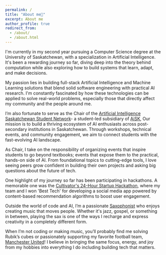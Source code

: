 ```yaml
---
permalink: /
title: "About me🚀"
excerpt: About me
author_profile: true
redirect_from: 
  - /about/
  - /about.html
---
```


I'm currently in my second year pursuing a Computer Science degree at the University of Saskatchewan, with a specialization in Artificial Intelligence. It's been a rewarding journey so far, diving deep into the theory behind computation while also exploring how to build systems that learn, adapt, and make decisions.

My passion lies in building full-stack Artificial Intelligence and Machine Learning solutions that blend solid software engineering with practical AI research. I'm constantly fascinated by how these technologies can be applied to solve real-world problems, especially those that directly affect my community and the people around me.

I’m also fortunate to serve as the Chair of the [Artificial Intelligence Saskatchewan Student Network](https://www.linkedin.com/feed/update/urn:li:activity:7296044913526247425/)- a student-led subsidiary of [AiSK](https://www.aisk.ca/), Our mission is to build a thriving ecosystem of AI enthusiasts across post-secondary institutions in Saskatchewan. Through workshops, technical events, and community engagement, we aim to connect students with the fast-evolving AI landscape.

As Chair, I take on the responsibility of organizing events that inspire students to go beyond textbooks; events that expose them to the practical, hands-on side of AI. From foundational topics to cutting-edge tools, I love seeing peers grow confident in building their own projects and asking big questions about the future of tech.

One highlight of my journey so far has been participating in hackathons. A memorable one was the [Cultivator's 24-Hour Startup Hackathon](https://www.linkedin.com/feed/update/urn:li:activity:7294478916356911104/), where my team and I won 'Best Tech' for developing a social media app powered by content-based recommendation algorithms to boost user engagement.

Outside the world of code and AI, I’m a passionate [Saxophonist](https://www.youtube.com/channel/UClTrHHpleJyHqA7N7Fnz1Dw?app=desktop) who enjoys creating music that moves people. Whether it's jazz, gospel, or something in between, playing the sax is one of the ways I recharge and express creativity in a completely different form.

When I’m not coding or making music, you’ll probably find me solving Rubik’s cubes or passionately supporting my favorite football team, [Manchester United](https://www.manutd.com/en)! I believe in bringing the same focus, energy, and joy from my hobbies into everything I do including building tech that matters.
